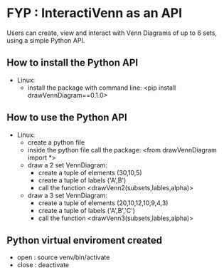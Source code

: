 # FYP : InteractiVenn as an API
Users can create, view and interact with Venn Diagrams of up to 6 sets, using a simple Python API.

## How to install the Python API
- Linux:
	- install the package with command line: <pip install drawVennDiagram==0.1.0>
	
## How to use the Python API
- Linux:
	- create a python file
	- inside the python file call the package: <from drawVennDiagram import *>
	- draw a 2 set VennDiagram:
		- create a tuple of elements	(30,10,5)
		- create a tuple of labels	('A',B')
		- call the function 		<drawVenn2(subsets,lables,alpha)>
	- draw a 3 set VennDiagram:
		- create a tuple of elements	(20,10,12,10,9,4,3)
		- create a tuple of labels	('A',B','C')
		- call the function 		<drawVenn3(subsets,lables,alpha)>


## Python virtual enviroment created
- open  :	source venv/bin/activate
- close :	deactivate


